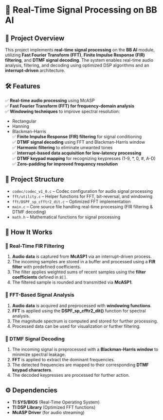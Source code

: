# 🎵 Real-Time Signal Processing on BB AI  

## 📌 Project Overview  
This project implements **real-time signal processing** on the **BB AI** module, utilizing **Fast Fourier Transform (FFT)**, **Finite Impulse Response (FIR) filtering**, and **DTMF signal decoding**. The system enables real-time audio analysis, filtering, and decoding using optimized DSP algorithms and an **interrupt-driven** architecture.  

## 🛠 Features  
✅ **Real-time audio processing** using McASP  
✅ **Fast Fourier Transform (FFT) for frequency-domain analysis**  
✅ **Windowing techniques** to improve spectral resolution:  
   - Rectangular  
   - Hanning  
   - Blackman-Harris  
✅ **Finite Impulse Response (FIR) filtering** for signal conditioning  
✅ **DTMF signal decoding** using FFT and Blackman-Harris window  
✅ **Harmonic filtering** to eliminate unwanted tones  
✅ **Interrupt-based data acquisition for low-latency processing**  
✅ **DTMF keypad mapping** for recognizing keypresses (1-9, *, 0, #, A-D)  
✅ **Zero-padding for improved frequency resolution**  

## 📂 Project Structure  
- `codec/codec_v1_0.c` – Codec configuration for audio signal processing  
- `fft/utility.c` – Helper functions for FFT, bit-reversal, and windowing  
- `fft/DSPF_sp_cfftr2_dit.c` – Optimized FFT implementation  
- `main.c` – Core source file handling real-time processing (FIR filtering & DTMF decoding)  
- `math.h` – Mathematical functions for signal processing  

## 📡 How It Works  

### 🔹 Real-Time FIR Filtering  
1. **Audio data** is captured from **McASP1** via an interrupt-driven process.  
2. The incoming samples are stored in a buffer and processed using a **FIR filter** with predefined coefficients.  
3. The filter applies weighted sums of recent samples using the **filter coefficients** defined in `B[]`.  
4. The filtered sample is rounded and transmitted via **McASP1**.  

### 🔹 FFT-Based Signal Analysis  
1. **Audio data** is acquired and preprocessed with **windowing functions**.  
2. **FFT** is applied using the **DSPF_sp_cfftr2_dit()** function for spectral analysis.  
3. The magnitude spectrum is computed and stored for further processing.  
4. Processed data can be used for visualization or further filtering.  

### 🔹 DTMF Signal Decoding  
1. The incoming signal is preprocessed with a **Blackman-Harris window** to minimize spectral leakage.  
2. **FFT** is applied to extract the dominant frequencies.  
3. The detected frequencies are mapped to their corresponding **DTMF keypad characters**.  
4. The decoded keypresses are processed for further action.  

## ⚙️ Dependencies  
- **TI SYS/BIOS** (Real-Time Operating System)  
- **TI DSP Library** (Optimized FFT functions)  
- **McASP Driver** (for audio streaming)  


